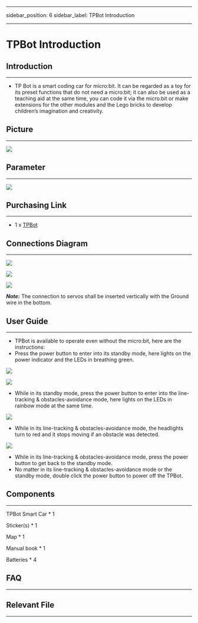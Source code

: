 ﻿---

sidebar_position: 6
sidebar_label: TPBot Introduction

---

# TPBot Introduction

## Introduction
---

- TP Bot is a smart coding car for micro:bit. It can be regarded as a toy for its preset functions that do not need a micro:bit; it can also be used as a teaching aid at the same time, you can code it via the micro:bit or make extensions for the other modules and the Lego bricks to develop children’s imagination and creativity.



## Picture
---
![](https://wiki-media-ef.oss-cn-hongkong.aliyuncs.com/i18n/en/docusaurus-plugin-content-docs/current/microbit/microbit-smart-car/microbit-tpbot/images/TPBot_tianpeng_case_01_01.png)


## Parameter
---

![](https://wiki-media-ef.oss-cn-hongkong.aliyuncs.com/i18n/en/docusaurus-plugin-content-docs/current/microbit/microbit-smart-car/microbit-tpbot/images/TPBot_tianpeng_02.png)

## Purchasing Link
---

- 1 x [TPBot](https://www.elecfreaks.com/tpbot.html)

## Connections Diagram
---

![](https://wiki-media-ef.oss-cn-hongkong.aliyuncs.com/i18n/en/docusaurus-plugin-content-docs/current/microbit/microbit-smart-car/microbit-tpbot/images/TPBot_tianpeng_03.png)

![](https://wiki-media-ef.oss-cn-hongkong.aliyuncs.com/i18n/en/docusaurus-plugin-content-docs/current/microbit/microbit-smart-car/microbit-tpbot/images/TPBot_tianpeng_04.png)

![](https://wiki-media-ef.oss-cn-hongkong.aliyuncs.com/i18n/en/docusaurus-plugin-content-docs/current/microbit/microbit-smart-car/microbit-tpbot/images/TPBot_tianpeng_05.png)

***Note:*** The connection to servos shall be inserted vertically with the Ground wire in the bottom.

## User Guide
---
- TPBot is available to operate even without the micro:bit, here are the instructions:
- Press the power button to enter into its standby mode, here lights on the power indicator and the LEDs in breathing green.

![](https://wiki-media-ef.oss-cn-hongkong.aliyuncs.com/i18n/en/docusaurus-plugin-content-docs/current/microbit/microbit-smart-car/microbit-tpbot/images/TPBot_tianpeng_06.png)

![](https://wiki-media-ef.oss-cn-hongkong.aliyuncs.com/i18n/en/docusaurus-plugin-content-docs/current/microbit/microbit-smart-car/microbit-tpbot/images/TPBot_tianpeng_07.png)

- While in its standby mode, press the power button to enter into the line-tracking & obstacles-avoidance mode, here lights on the LEDs in rainbow mode at the same time.

![](https://wiki-media-ef.oss-cn-hongkong.aliyuncs.com/i18n/en/docusaurus-plugin-content-docs/current/microbit/microbit-smart-car/microbit-tpbot/images/TPBot_tianpeng_08.gif)

-  While in its line-tracking & obstacles-avoidance mode, the headlights turn to red and it stops moving if an obstacle was detected.

![](https://wiki-media-ef.oss-cn-hongkong.aliyuncs.com/i18n/en/docusaurus-plugin-content-docs/current/microbit/microbit-smart-car/microbit-tpbot/images/TPBot_tianpeng_09.png)

- While in its line-tracking & obstacles-avoidance mode, press the power button to get back to the standby mode.
- No matter in its line-tracking & obstacles-avoidance mode or the standby mode, double click the power button to power off the TPBot.

## Components
---
TPBot Smart Car * 1

Sticker(s) * 1

Map * 1

Manual book * 1

Batteries * 4

## FAQ
---


## Relevant File
---
